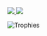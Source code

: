 <div>
  <a href="/" align="left">
    <img src="https://github-readme-stats.vercel.app/api?username=SchawnnDev&show_icons=true&count_private=true" />
  </a>

  <a href="/" align="right">
    <img src="https://github-readme-stats.vercel.app/api/top-langs/?username=SchawnnDev&layout=compact&count_private=true&include_all_commits=true" />
  </a>
</div>

![Trophies](https://github-profile-trophy.vercel.app/?username=SchawnnDev)

<!--
**SchawnnDev/SchawnnDev** is a ✨ _special_ ✨ repository because its `README.md` (this file) appears on your GitHub profile.

Here are some ideas to get you started:

- 🔭 I’m currently working on ...
- 🌱 I’m currently learning ...
- 👯 I’m looking to collaborate on ...
- 🤔 I’m looking for help with ...
- 💬 Ask me about ...
- 📫 How to reach me: ...
- 😄 Pronouns: ...
- ⚡ Fun fact: ...
-->
